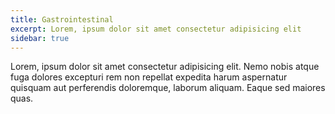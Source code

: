 ```yaml
---
title: Gastrointestinal
excerpt: Lorem, ipsum dolor sit amet consectetur adipisicing elit
sidebar: true
---
```



Lorem, ipsum dolor sit amet consectetur adipisicing elit. Nemo nobis atque fuga dolores excepturi rem non repellat expedita harum aspernatur quisquam aut perferendis doloremque, laborum aliquam. Eaque sed maiores quas.[](https://github.com/ "GitHub")